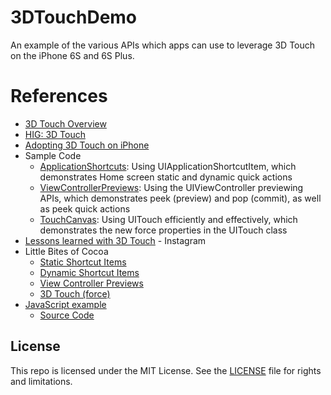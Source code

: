 # 3DTouchDemo

An example of the various APIs which apps can use to leverage 3D Touch on the iPhone 6S and 6S Plus.

# References

* [3D Touch Overview](https://developer.apple.com/ios/3d-touch/)
* [HIG: 3D Touch](https://developer.apple.com/library/prerelease/ios/documentation/UserExperience/Conceptual/MobileHIG/3DTouch.html#//apple_ref/doc/uid/TP40006556-CH71)
* [Adopting 3D Touch on iPhone](https://developer.apple.com/library/prerelease/ios/documentation/UserExperience/Conceptual/Adopting3DTouchOniPhone/)
* Sample Code
  * [ApplicationShortcuts](https://developer.apple.com/library/prerelease/ios/samplecode/ApplicationShortcuts/Introduction/Intro.html#//apple_ref/doc/uid/TP40016545): Using UIApplicationShortcutItem, which demonstrates Home screen static and dynamic quick actions
  * [ViewControllerPreviews](https://developer.apple.com/library/prerelease/ios/samplecode/ViewControllerPreviews/Introduction/Intro.html#//apple_ref/doc/uid/TP40016546): Using the UIViewController previewing APIs, which demonstrates peek (preview) and pop (commit), as well as peek quick actions
  * [TouchCanvas](https://developer.apple.com/library/prerelease/ios/samplecode/TouchCanvas/Introduction/Intro.html#//apple_ref/doc/uid/TP40016561): Using UITouch efficiently and effectively, which demonstrates the new force properties in the UITouch class
* [Lessons learned with 3D Touch](http://engineering.instagram.com/posts/465414923641286/lessons-learned-with-3D-touch) - Instagram
* Little Bites of Cocoa
  * [Static Shortcut Items](https://littlebitesofcocoa.com/79)
  * [Dynamic Shortcut Items](https://littlebitesofcocoa.com/88)
  * [View Controller Previews](https://littlebitesofcocoa.com/80)
  * [3D Touch (force)](https://littlebitesofcocoa.com/95)
* [JavaScript example](http://freinbichler.me/apps/3dtouch/)
  * [Source Code](https://github.com/freinbichler/3d-touch)

## License

This repo is licensed under the MIT License. See the [LICENSE](LICENSE.md) file for rights and limitations.

